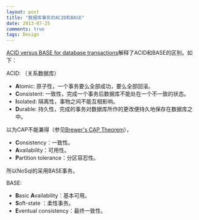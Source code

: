 ```yaml
---
layout: post
title: "数据库事务的ACID和BASE"
date: 2013-07-25
comments: true
tags: Design
---
```

<p><a href="http://www.johndcook.com/blog/2009/07/06/brewer-cap-theorem-base/">ACID versus BASE for database transactions</a>解释了ACID和BASE的区别。如下：</p>  <p>ACID: （关系数据库）</p>  <ul>   <li><strong>A</strong>tomic: 原子性，一个事务要么全部成功，要么全部回滚。 </li>    <li><strong>C</strong>onsistent: 一致性，完成一个事务后数据库不能处在一个不一致的状态。</li>    <li><strong>I</strong>solated: 隔离性，事物之间不能互相影响。</li>    <li><strong>D</strong>urable: 持久性，完成的事务对数据库所作的更改便持久地保存在数据库之中。</li> </ul>  <p>以为CAP不能兼得（参见<a href="http://www.julianbrowne.com/article/viewer/brewers-cap-theorem">Brewer's CAP Theorem</a>），</p>  <ul>   <li><strong>C</strong>onsistency：一致性。</li>    <li><strong>A</strong>vailability：可用性。</li>    <li><strong>P</strong>artition tolerance：分区容忍性。</li> </ul>  <p>所以NoSql的采用BASE事务。</p>  <p>BASE: </p>  <ul>   <li><strong>B</strong>asic <strong>A</strong>vailability：基本可用。</li>    <li><strong>S</strong>oft-state ：柔性事务。</li>    <li><strong>E</strong>ventual consistency：最终一致性。</li> </ul>